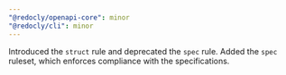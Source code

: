```yaml
---
"@redocly/openapi-core": minor
"@redocly/cli": minor
---
```


Introduced the `struct` rule and deprecated the `spec` rule.
Added the `spec` ruleset, which enforces compliance with the specifications.
